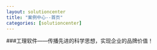 ```yaml
---
layout: solutioncenter
title: "案例中心--首页"
categories: [solutioncenter]
---
```

###工理软件——传播先进的科学思想，实现企业的品牌价值！
